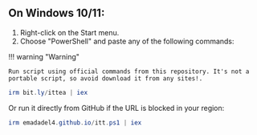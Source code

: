 ## On Windows 10/11:

<ol>
<li>Right-click on the Start menu.</li>
<li>Choose "PowerShell" and paste any of the following commands:</li>
</ol>

!!! warning "Warning"

    Run script using official commands from this repository. It's not a portable script, so avoid download it from any sites!.

```Powershell title="Powershell"
irm bit.ly/ittea | iex

```

 <p>Or run it directly from GitHub if the URL is blocked in your region:</p>

```Powershell title="Powershell"
irm emadadel4.github.io/itt.ps1 | iex

```
